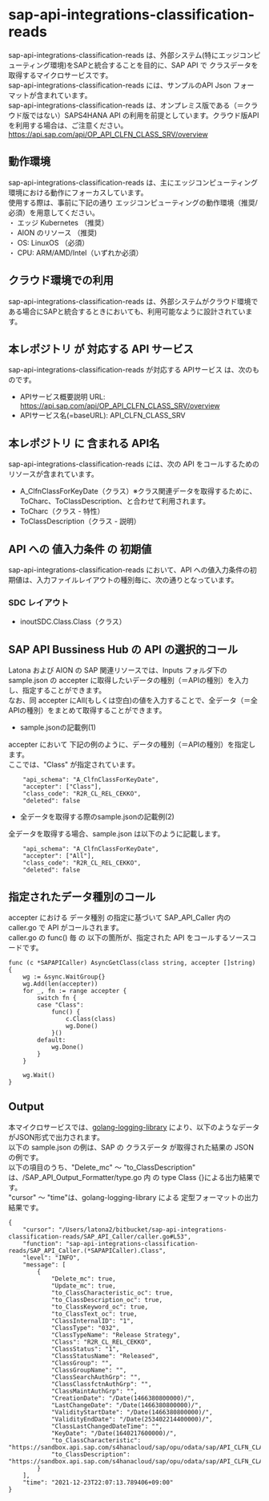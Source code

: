 # sap-api-integrations-classification-reads
sap-api-integrations-classification-reads は、外部システム(特にエッジコンピューティング環境)をSAPと統合することを目的に、SAP API で クラスデータを取得するマイクロサービスです。        
sap-api-integrations-classification-reads には、サンプルのAPI Json フォーマットが含まれています。       
sap-api-integrations-classification-reads は、オンプレミス版である（＝クラウド版ではない）SAPS4HANA API の利用を前提としています。クラウド版APIを利用する場合は、ご注意ください。       
https://api.sap.com/api/OP_API_CLFN_CLASS_SRV/overview   

## 動作環境  
sap-api-integrations-classification-reads は、主にエッジコンピューティング環境における動作にフォーカスしています。    
使用する際は、事前に下記の通り エッジコンピューティングの動作環境（推奨/必須）を用意してください。  
・ エッジ Kubernetes （推奨）    
・ AION のリソース （推奨)    
・ OS: LinuxOS （必須）    
・ CPU: ARM/AMD/Intel（いずれか必須）　　

## クラウド環境での利用
sap-api-integrations-classification-reads は、外部システムがクラウド環境である場合にSAPと統合するときにおいても、利用可能なように設計されています。    

## 本レポジトリ が 対応する API サービス
sap-api-integrations-classification-reads が対応する APIサービス は、次のものです。  

* APIサービス概要説明 URL: https://api.sap.com/api/OP_API_CLFN_CLASS_SRV/overview    
* APIサービス名(=baseURL): API_CLFN_CLASS_SRV

## 本レポジトリ に 含まれる API名
sap-api-integrations-classification-reads には、次の API をコールするためのリソースが含まれています。  

* A_ClfnClassForKeyDate（クラス）※クラス関連データを取得するために、ToCharc、ToClassDescription、と合わせて利用されます。
* ToCharc（クラス - 特性）
* ToClassDescription（クラス - 説明）

## API への 値入力条件 の 初期値
sap-api-integrations-classification-reads において、API への値入力条件の初期値は、入力ファイルレイアウトの種別毎に、次の通りとなっています。  

### SDC レイアウト

* inoutSDC.Class.Class（クラス）

## SAP API Bussiness Hub の API の選択的コール

Latona および AION の SAP 関連リソースでは、Inputs フォルダ下の sample.json の accepter に取得したいデータの種別（＝APIの種別）を入力し、指定することができます。  
なお、同 accepter にAll(もしくは空白)の値を入力することで、全データ（＝全APIの種別）をまとめて取得することができます。  

* sample.jsonの記載例(1)  

accepter において 下記の例のように、データの種別（＝APIの種別）を指定します。  
ここでは、"Class" が指定されています。

```
	"api_schema": "A_ClfnClassForKeyDate",
	"accepter": ["Class"],
	"class_code": "R2R_CL_REL_CEKKO",
	"deleted": false
```
  
* 全データを取得する際のsample.jsonの記載例(2)  

全データを取得する場合、sample.json は以下のように記載します。  

```
	"api_schema": "A_ClfnClassForKeyDate",
	"accepter": ["All"],
	"class_code": "R2R_CL_REL_CEKKO",
	"deleted": false
```

## 指定されたデータ種別のコール

accepter における データ種別 の指定に基づいて SAP_API_Caller 内の caller.go で API がコールされます。  
caller.go の func() 毎 の 以下の箇所が、指定された API をコールするソースコードです。  

```
func (c *SAPAPICaller) AsyncGetClass(class string, accepter []string) {
	wg := &sync.WaitGroup{}
	wg.Add(len(accepter))
	for _, fn := range accepter {
		switch fn {
		case "Class":
			func() {
				c.Class(class)
				wg.Done()
			}()
		default:
			wg.Done()
		}
	}

	wg.Wait()
}
```

## Output  
本マイクロサービスでは、[golang-logging-library](https://github.com/latonaio/golang-logging-library) により、以下のようなデータがJSON形式で出力されます。  
以下の sample.json の例は、SAP の クラスデータ が取得された結果の JSON の例です。  
以下の項目のうち、"Delete_mc" ～ "to_ClassDescription" は、/SAP_API_Output_Formatter/type.go 内 の type Class {}による出力結果です。  
"cursor" ～ "time"は、golang-logging-library による 定型フォーマットの出力結果です。  

```
{
	"cursor": "/Users/latona2/bitbucket/sap-api-integrations-classification-reads/SAP_API_Caller/caller.go#L53",
	"function": "sap-api-integrations-classification-reads/SAP_API_Caller.(*SAPAPICaller).Class",
	"level": "INFO",
	"message": [
		{
			"Delete_mc": true,
			"Update_mc": true,
			"to_ClassCharacteristic_oc": true,
			"to_ClassDescription_oc": true,
			"to_ClassKeyword_oc": true,
			"to_ClassText_oc": true,
			"ClassInternalID": "1",
			"ClassType": "032",
			"ClassTypeName": "Release Strategy",
			"Class": "R2R_CL_REL_CEKKO",
			"ClassStatus": "1",
			"ClassStatusName": "Released",
			"ClassGroup": "",
			"ClassGroupName": "",
			"ClassSearchAuthGrp": "",
			"ClassClassfctnAuthGrp": "",
			"ClassMaintAuthGrp": "",
			"CreationDate": "/Date(1466380800000)/",
			"LastChangeDate": "/Date(1466380800000)/",
			"ValidityStartDate": "/Date(1466380800000)/",
			"ValidityEndDate": "/Date(253402214400000)/",
			"ClassLastChangedDateTime": "",
			"KeyDate": "/Date(1640217600000)/",
			"to_ClassCharacteristic": "https://sandbox.api.sap.com/s4hanacloud/sap/opu/odata/sap/API_CLFN_CLASS_SRV/A_ClfnClassForKeyDate('1')/to_ClassCharacteristic",
			"to_ClassDescription": "https://sandbox.api.sap.com/s4hanacloud/sap/opu/odata/sap/API_CLFN_CLASS_SRV/A_ClfnClassForKeyDate('1')/to_ClassDescription"
		}
	],
	"time": "2021-12-23T22:07:13.789406+09:00"
}
```

